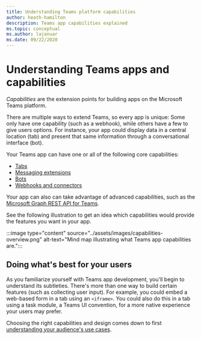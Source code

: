 ```yaml
---
title: Understanding Teams platform capabilities
author: heath-hamilton
description: Teams app capabilities explained
ms.topic: conceptual
ms.author: lajanuar
ms.date: 09/22/2020
---
```

# Understanding Teams apps and capabilities

*Capabilities* are the extension points for building apps on the Microsoft Teams platform.

There are multiple ways to extend Teams, so every app is unique: Some only have one capability (such as a webhook), while others have a few to give users options. For instance, your app could display data in a central location (tab) and present that same information through a conversational interface (bot).

Your Teams app can have one or all of the following core capabilities:

* [Tabs](../tabs/what-are-tabs.md)
* [Messaging extensions](../messaging-extensions/what-are-messaging-extensions.md)
* [Bots](../bots/what-are-bots.md)
* [Webhooks and connectors](../webhooks-and-connectors/what-are-webhooks-and-connectors.md)

Your app can also can take advantage of advanced capabilities, such as the [Microsoft Graph REST API for Teams](https://docs.microsoft.com/graph/teams-concept-overview).

See the following illustration to get an idea which capabilities would provide the features you want in your app.

:::image type="content" source="../assets/images/capabilities-overview.png" alt-text="Mind map illustrating what Teams app capabilities are.":::

## Doing what's best for your users

As you familiarize yourself with Teams app development, you'll begin to understand its subtleties. There's more than one way to build certain features (such as collecting user input). For example, you could embed a web-based form in a tab using an `<iframe>`. You could also do this in a tab using a task module, a Teams UI convention, for a more native experience your users may prefer.

Choosing the right capabilities and design comes down to first [understanding your audience's use cases](../concepts/design/understand-use-cases.md).
